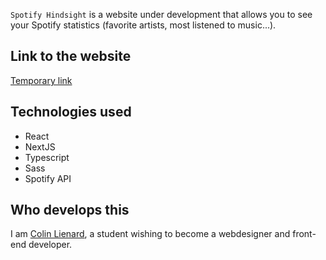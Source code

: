`Spotify Hindsight` is a website under development that allows you to see your Spotify statistics (favorite artists, most listened to music...).

## Link to the website

[Temporary link](https://spotify-stats-8e54odofl-colinlienard.vercel.app/fr)

## Technologies used

- React
- NextJS
- Typescript
- Sass
- Spotify API

## Who develops this

I am [Colin Lienard](https://colin-lienard.fr/), a student wishing to become a webdesigner and front-end developer.